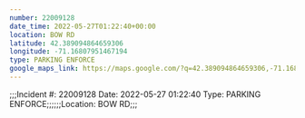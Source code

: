```yaml
---
number: 22009128
date_time: 2022-05-27T01:22:40+00:00
location: BOW RD
latitude: 42.389094864659306
longitude: -71.16807951467194
type: PARKING ENFORCE
google_maps_link: https://maps.google.com/?q=42.389094864659306,-71.16807951467194
---
```


;;;Incident #: 22009128   Date: 2022-05-27 01:22:40   Type: PARKING ENFORCE;;;;;;Location: BOW RD;;;
